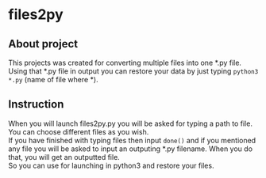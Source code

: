 # files2py

## About project
This projects was created for converting multiple files into one *.py file. Using that *.py file in output you can restore your data by just typing ```python3 *.py``` (name of file where *).

## Instruction
When you will launch files2py.py you will be asked for typing a path to file. You can choose different files as you wish.  
If you have finished with typing files then input ```done()``` and if you mentioned any file you will be asked to input an outputing *.py filename. When you do that, you will get an outputted file.  
So you can use for launching in python3 and restore your files.
